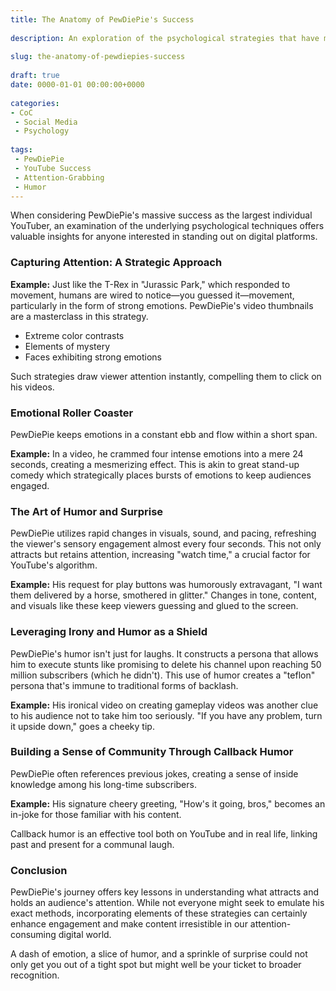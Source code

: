 ```yaml
---
title: The Anatomy of PewDiePie's Success
 
description: An exploration of the psychological strategies that have made PewDiePie a YouTube phenomenon.
 
slug: the-anatomy-of-pewdiepies-success
 
draft: true
date: 0000-01-01 00:00:00+0000
 
categories:
- CoC
 - Social Media
 - Psychology
 
tags:
 - PewDiePie
 - YouTube Success
 - Attention-Grabbing
 - Humor
--- 
```


When considering PewDiePie's massive success as the largest individual YouTuber, an examination of the underlying psychological techniques offers valuable insights for anyone interested in standing out on digital platforms.

### Capturing Attention: A Strategic Approach

**Example:** Just like the T-Rex in "Jurassic Park," which responded to movement, humans are wired to notice—you guessed it—movement, particularly in the form of strong emotions. PewDiePie's video thumbnails are a masterclass in this strategy.

- Extreme color contrasts
- Elements of mystery
- Faces exhibiting strong emotions

Such strategies draw viewer attention instantly, compelling them to click on his videos.

### Emotional Roller Coaster

PewDiePie keeps emotions in a constant ebb and flow within a short span.

**Example:** In a video, he crammed four intense emotions into a mere 24 seconds, creating a mesmerizing effect. This is akin to great stand-up comedy which strategically places bursts of emotions to keep audiences engaged.

### The Art of Humor and Surprise

PewDiePie utilizes rapid changes in visuals, sound, and pacing, refreshing the viewer's sensory engagement almost every four seconds. This not only attracts but retains attention, increasing "watch time," a crucial factor for YouTube's algorithm.

**Example:** His request for play buttons was humorously extravagant, "I want them delivered by a horse, smothered in glitter." Changes in tone, content, and visuals like these keep viewers guessing and glued to the screen.

### Leveraging Irony and Humor as a Shield

PewDiePie's humor isn't just for laughs. It constructs a persona that allows him to execute stunts like promising to delete his channel upon reaching 50 million subscribers (which he didn't). This use of humor creates a "teflon" persona that's immune to traditional forms of backlash.

**Example:** His ironical video on creating gameplay videos was another clue to his audience not to take him too seriously. "If you have any problem, turn it upside down," goes a cheeky tip.

### Building a Sense of Community Through Callback Humor

PewDiePie often references previous jokes, creating a sense of inside knowledge among his long-time subscribers.

**Example:** His signature cheery greeting, "How's it going, bros," becomes an in-joke for those familiar with his content.

Callback humor is an effective tool both on YouTube and in real life, linking past and present for a communal laugh.

### Conclusion

PewDiePie's journey offers key lessons in understanding what attracts and holds an audience's attention. While not everyone might seek to emulate his exact methods, incorporating elements of these strategies can certainly enhance engagement and make content irresistible in our attention-consuming digital world.

A dash of emotion, a slice of humor, and a sprinkle of surprise could not only get you out of a tight spot but might well be your ticket to broader recognition.
